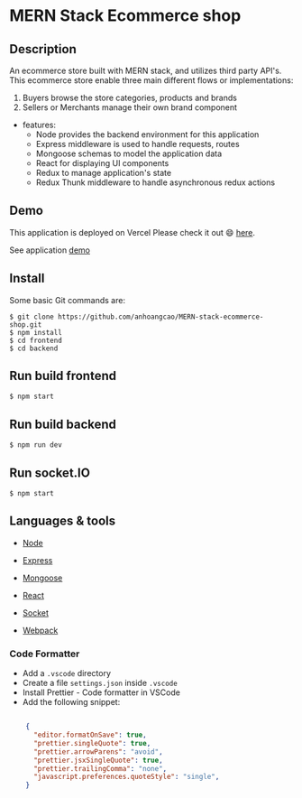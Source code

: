 # MERN Stack Ecommerce shop

## Description

An ecommerce store built with MERN stack, and utilizes third party API's. This ecommerce store enable three main different flows or implementations:

1. Buyers browse the store categories, products and brands
2. Sellers or Merchants manage their own brand component


* features:
  * Node provides the backend environment for this application
  * Express middleware is used to handle requests, routes
  * Mongoose schemas to model the application data
  * React for displaying UI components
  * Redux to manage application's state
  * Redux Thunk middleware to handle asynchronous redux actions


## Demo

This application is deployed on Vercel Please check it out :smile: [here](hhttps://mern-stack-ecommerce-shop-lh5k.vercel.app/).

See application [demo](https://drive.google.com/file/d/1kic3vr9xPLlCR-UioJA1Akh9yhq0pZlN/view?usp=sharing)

## Install

Some basic Git commands are:

```
$ git clone https://github.com/anhoangcao/MERN-stack-ecommerce-shop.git
$ npm install
$ cd frontend
$ cd backend
```

## Run build frontend

```
$ npm start
```

## Run build backend

```
$ npm run dev
```

## Run socket.IO

```
$ npm start
```

## Languages & tools

- [Node](https://nodejs.org/en/)

- [Express](https://expressjs.com/)

- [Mongoose](https://mongoosejs.com/)

- [React](https://reactjs.org/)

- [Socket](https://socket.io/)

- [Webpack](https://webpack.js.org/)


### Code Formatter

- Add a `.vscode` directory
- Create a file `settings.json` inside `.vscode`
- Install Prettier - Code formatter in VSCode
- Add the following snippet:  

```json

    {
      "editor.formatOnSave": true,
      "prettier.singleQuote": true,
      "prettier.arrowParens": "avoid",
      "prettier.jsxSingleQuote": true,
      "prettier.trailingComma": "none",
      "javascript.preferences.quoteStyle": "single",
    }

```


